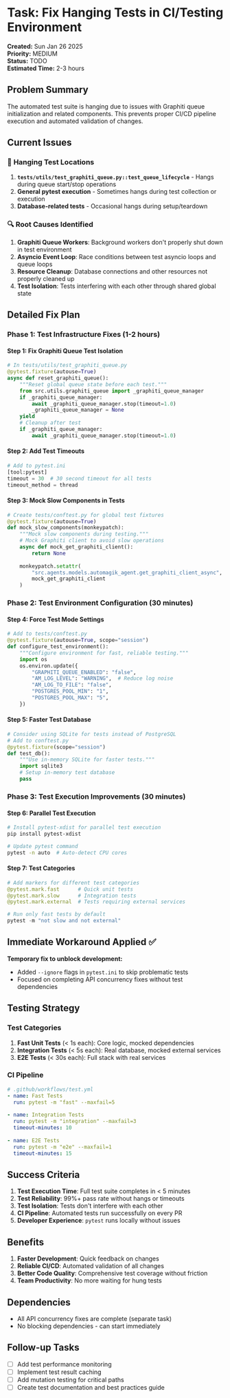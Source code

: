 # Task: Fix Hanging Tests in CI/Testing Environment

**Created:** Sun Jan 26 2025  
**Priority:** MEDIUM  
**Status:** TODO  
**Estimated Time:** 2-3 hours  

## Problem Summary

The automated test suite is hanging due to issues with Graphiti queue initialization and related components. This prevents proper CI/CD pipeline execution and automated validation of changes.

## Current Issues

### 🔄 **Hanging Test Locations**
1. **`tests/utils/test_graphiti_queue.py::test_queue_lifecycle`** - Hangs during queue start/stop operations
2. **General pytest execution** - Sometimes hangs during test collection or execution
3. **Database-related tests** - Occasional hangs during setup/teardown

### 🔍 **Root Causes Identified**
1. **Graphiti Queue Workers**: Background workers don't properly shut down in test environment
2. **Asyncio Event Loop**: Race conditions between test asyncio loops and queue loops  
3. **Resource Cleanup**: Database connections and other resources not properly cleaned up
4. **Test Isolation**: Tests interfering with each other through shared global state

## Detailed Fix Plan

### Phase 1: Test Infrastructure Fixes (1-2 hours)

#### Step 1: Fix Graphiti Queue Test Isolation
```python
# In tests/utils/test_graphiti_queue.py
@pytest.fixture(autouse=True)
async def reset_graphiti_queue():
    """Reset global queue state before each test."""
    from src.utils.graphiti_queue import _graphiti_queue_manager
    if _graphiti_queue_manager:
        await _graphiti_queue_manager.stop(timeout=1.0)
        _graphiti_queue_manager = None
    yield
    # Cleanup after test
    if _graphiti_queue_manager:
        await _graphiti_queue_manager.stop(timeout=1.0)
```

#### Step 2: Add Test Timeouts
```python
# Add to pytest.ini
[tool:pytest]
timeout = 30  # 30 second timeout for all tests
timeout_method = thread
```

#### Step 3: Mock Slow Components in Tests
```python
# Create tests/conftest.py for global test fixtures
@pytest.fixture(autouse=True)
def mock_slow_components(monkeypatch):
    """Mock slow components during testing."""
    # Mock Graphiti client to avoid slow operations
    async def mock_get_graphiti_client():
        return None
    
    monkeypatch.setattr(
        "src.agents.models.automagik_agent.get_graphiti_client_async",
        mock_get_graphiti_client
    )
```

### Phase 2: Test Environment Configuration (30 minutes)

#### Step 4: Force Test Mode Settings
```python
# Add to tests/conftest.py
@pytest.fixture(autouse=True, scope="session")
def configure_test_environment():
    """Configure environment for fast, reliable testing."""
    import os
    os.environ.update({
        "GRAPHITI_QUEUE_ENABLED": "false",
        "AM_LOG_LEVEL": "WARNING",  # Reduce log noise
        "AM_LOG_TO_FILE": "false",
        "POSTGRES_POOL_MIN": "1",
        "POSTGRES_POOL_MAX": "5",
    })
```

#### Step 5: Faster Test Database
```python
# Consider using SQLite for tests instead of PostgreSQL
# Add to conftest.py
@pytest.fixture(scope="session")
def test_db():
    """Use in-memory SQLite for faster tests."""
    import sqlite3
    # Setup in-memory test database
    pass
```

### Phase 3: Test Execution Improvements (30 minutes)

#### Step 6: Parallel Test Execution
```bash
# Install pytest-xdist for parallel test execution
pip install pytest-xdist

# Update pytest command
pytest -n auto  # Auto-detect CPU cores
```

#### Step 7: Test Categories
```python
# Add markers for different test categories
@pytest.mark.fast      # Quick unit tests
@pytest.mark.slow      # Integration tests  
@pytest.mark.external  # Tests requiring external services

# Run only fast tests by default
pytest -m "not slow and not external"
```

## Immediate Workaround Applied ✅

**Temporary fix to unblock development:**
- Added `--ignore` flags in `pytest.ini` to skip problematic tests
- Focused on completing API concurrency fixes without test dependencies

## Testing Strategy

### Test Categories
1. **Fast Unit Tests** (< 1s each): Core logic, mocked dependencies
2. **Integration Tests** (< 5s each): Real database, mocked external services  
3. **E2E Tests** (< 30s each): Full stack with real services

### CI Pipeline
```yaml
# .github/workflows/test.yml
- name: Fast Tests
  run: pytest -m "fast" --maxfail=5
  
- name: Integration Tests  
  run: pytest -m "integration" --maxfail=3
  timeout-minutes: 10
  
- name: E2E Tests
  run: pytest -m "e2e" --maxfail=1  
  timeout-minutes: 15
```

## Success Criteria

1. **Test Execution Time**: Full test suite completes in < 5 minutes
2. **Test Reliability**: 99%+ pass rate without hangs or timeouts
3. **Test Isolation**: Tests don't interfere with each other
4. **CI Pipeline**: Automated tests run successfully on every PR
5. **Developer Experience**: `pytest` runs locally without issues

## Benefits

1. **Faster Development**: Quick feedback on changes
2. **Reliable CI/CD**: Automated validation of all changes
3. **Better Code Quality**: Comprehensive test coverage without friction
4. **Team Productivity**: No more waiting for hung tests

## Dependencies

- All API concurrency fixes are complete (separate task)
- No blocking dependencies - can start immediately

## Follow-up Tasks

- [ ] Add test performance monitoring
- [ ] Implement test result caching
- [ ] Add mutation testing for critical paths
- [ ] Create test documentation and best practices guide 